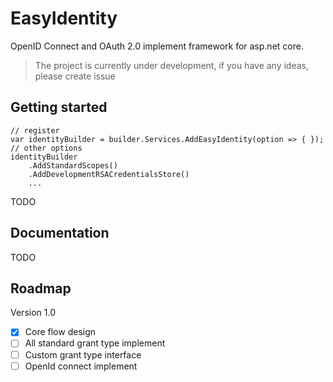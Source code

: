 ﻿# EasyIdentity

OpenID Connect and OAuth 2.0 implement framework for asp.net core.

> The project is currently under development, if you have any ideas, please create issue

## Getting started

```
// register 
var identityBuilder = builder.Services.AddEasyIdentity(option => { });
// other options
identityBuilder
    .AddStandardScopes()
    .AddDevelopmentRSACredentialsStore()
    ... 
```

TODO

## Documentation

TODO

## Roadmap

Version 1.0

- [x] Core flow design
- [ ] All standard grant type implement
- [ ] Custom grant type interface
- [ ] OpenId connect implement

